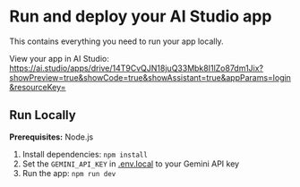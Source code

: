 # Run and deploy your AI Studio app

This contains everything you need to run your app locally.

View your app in AI Studio: https://ai.studio/apps/drive/14T9CvQJN18juQ33Mbk8I1lZo87dm1Jix?showPreview=true&showCode=true&showAssistant=true&appParams=login&resourceKey=

## Run Locally

**Prerequisites:**  Node.js


1. Install dependencies:
   `npm install`
2. Set the `GEMINI_API_KEY` in [.env.local](.env.local) to your Gemini API key
3. Run the app:
   `npm run dev`
